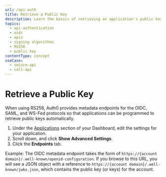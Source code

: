 ```yaml
---
url: /api-auth
title: Retrieve a Public Key
description: Learn the basics of retrieving an application's public key from Auth0.
topics:
  - api-authentication
  - oidc
  - apis
  - signing algorithms
  - RS256
  - public key
contentType: concept
useCase:
  - secure-api
  - call-api
---
```


# Retrieve a Public Key

When using RS256, Auth0 provides metadata endpoints for the OIDC, SAML, and WS-Fed protocols so that applications can be programmed to retrieve public keys automatically.

1. Under the [Applications](${manage_url}/#/applications) section of your Dashboard, edit the settings for your application.
2. Scroll down, and click **Show Advanced Settings**.
3. Click the **Endpoints** tab.

Example: The OIDC metadata endpoint takes the form of `https://{account domain}/.well-known/openid-configuration`. If you browse to this URL, you will see a JSON object with a reference to `https://{account domain}/.well-known/jwks.json`, which contains the public key (or keys) for the account.
